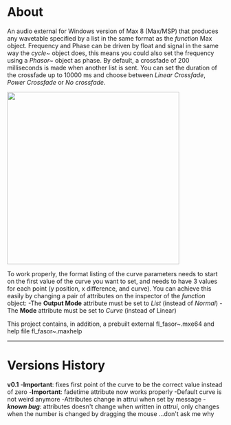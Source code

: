 
# About

An audio external for Windows version of Max 8 (Max/MSP) that produces any wavetable specified by a list in the same format as the *function* Max object. Frequency and Phase can be driven by float and signal in the same way the *cycle~* object does, this means you could also set the frequency using a *Phasor~* object as phase. By default, a crossfade of 200 milliseconds is made when another list is sent. You can set the duration of the crossfade up to 10000 ms and choose between *Linear Crossfade*, *Power Crossfade* or *No crossfade*.

<img src="example/fasordemo.gif" width="400">

To work properly, the format listing of the curve parameters needs to start on the first value of the curve you want to set, and needs to have 3 values for each point (y position, x difference, and curve). You can achieve this easily by changing a pair of attributes on the inspector of the *function* object: 
-The **Output Mode** attribute must be set to *List* (instead of *Normal*)
-The **Mode** attribute must be set to *Curve* (instead of Linear)

This project contains, in addition, a prebuilt external fl_fasor~.mxe64 and help file fl_fasor~.maxhelp

------------------------------------------------------

# Versions History

**v0.1**
-**Important**: fixes first point of the curve to be the correct value instead of zero
-**Important**: fadetime attribute now works properly
-Default curve is not weird anymore
-Attributes change in attrui when set by message
-***known bug***: attributes doesn't change when written in *attrui*, only changes when the number is changed by dragging the mouse ...don't ask me why